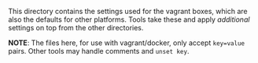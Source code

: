 This directory contains the settings used for the vagrant boxes, which
are also the defaults for other platforms.  Tools take these and apply
_additional_ settings on top from the other directories.

**NOTE**: The files here, for use with vagrant/docker, only accept `key=value`
pairs.  Other tools may handle comments and `unset key`.
